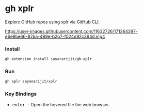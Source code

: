 gh xplr
=======

Explore GitHub repos using xplr via GitHub CLI.

https://user-images.githubusercontent.com/11632726/171264387-e6e9be66-82ba-499e-b2b7-f024d92c394d.mp4

### Install

```bash
gh extension install sayanarijit/gh-xplr
```

### Run

```bash
gh xplr sayanarijit/xplr
```

### Key Bindings

- <kbd> enter </kbd> - Open the hovered file the web browser.
